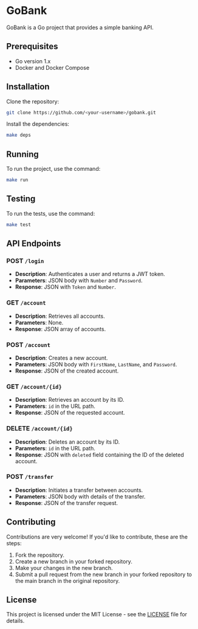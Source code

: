 # GoBank

GoBank is a Go project that provides a simple banking API.

## Prerequisites

- Go version 1.x
- Docker and Docker Compose

## Installation

Clone the repository:

```bash
git clone https://github.com/<your-username>/gobank.git
```

Install the dependencies:

```bash
make deps
```

## Running

To run the project, use the command:

```bash
make run
```

## Testing

To run the tests, use the command:

```bash
make test
```

## API Endpoints

### POST `/login`

- **Description**: Authenticates a user and returns a JWT token.
- **Parameters**: JSON body with `Number` and `Password`.
- **Response**: JSON with `Token` and `Number`.

### GET `/account`

- **Description**: Retrieves all accounts.
- **Parameters**: None.
- **Response**: JSON array of accounts.

### POST `/account`

- **Description**: Creates a new account.
- **Parameters**: JSON body with `FirstName`, `LastName`, and `Password`.
- **Response**: JSON of the created account.

### GET `/account/{id}`

- **Description**: Retrieves an account by its ID.
- **Parameters**: `id` in the URL path.
- **Response**: JSON of the requested account.

### DELETE `/account/{id}`

- **Description**: Deletes an account by its ID.
- **Parameters**: `id` in the URL path.
- **Response**: JSON with `deleted` field containing the ID of the deleted account.

### POST `/transfer`

- **Description**: Initiates a transfer between accounts.
- **Parameters**: JSON body with details of the transfer.
- **Response**: JSON of the transfer request.

## Contributing

Contributions are very welcome! If you'd like to contribute, these are the steps:

1. Fork the repository.
2. Create a new branch in your forked repository.
3. Make your changes in the new branch.
4. Submit a pull request from the new branch in your forked repository to the main branch in the original repository.

## License

This project is licensed under the MIT License - see the [LICENSE](LICENSE) file for details.

